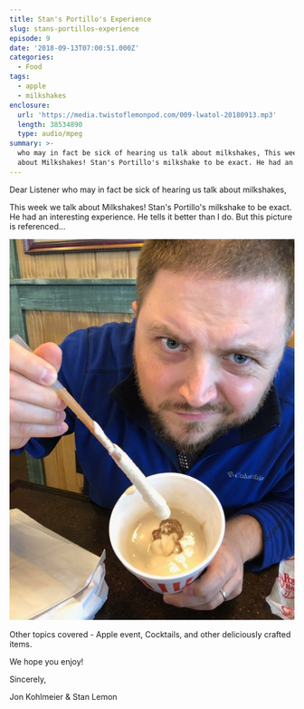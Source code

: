 ```yaml
---
title: Stan's Portillo's Experience
slug: stans-portillos-experience
episode: 9
date: '2018-09-13T07:00:51.000Z'
categories:
  - Food
tags:
  - apple
  - milkshakes
enclosure:
  url: 'https://media.twistoflemonpod.com/009-lwatol-20180913.mp3'
  length: 38534890
  type: audio/mpeg
summary: >-
  who may in fact be sick of hearing us talk about milkshakes, This week we talk
  about Milkshakes! Stan's Portillo's milkshake to be exact. He had an
---
```


Dear Listener who may in fact be sick of hearing us talk about milkshakes,

This week we talk about Milkshakes! Stan's Portillo's milkshake to be exact. He had an interesting experience. He tells it better than I do. But this picture is referenced...

![Stan's portillo's milkshake](/content/blog/2018-09-13/IMG_6447.jpg)

Other topics covered - Apple event, Cocktails, and other deliciously crafted items.

We hope you enjoy!

Sincerely,

Jon Kohlmeier & Stan Lemon

